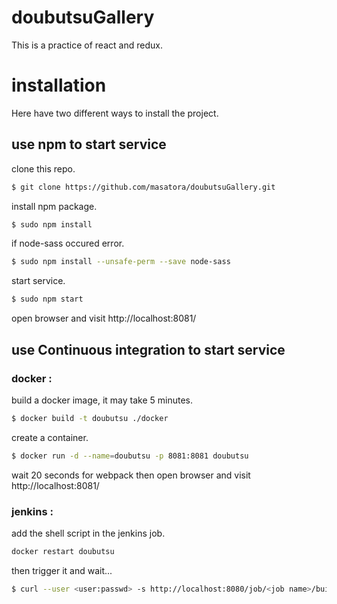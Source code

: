 # doubutsuGallery
This is a practice of react and redux.

# installation
Here have two different ways to install the project.
## use npm to start service
clone this repo.
```bash
$ git clone https://github.com/masatora/doubutsuGallery.git
```
install npm package.
```bash
$ sudo npm install
```
if node-sass occured error.
```bash   
$ sudo npm install --unsafe-perm --save node-sass
```
start service.
```bash
$ sudo npm start
```
open browser and visit http://localhost:8081/

## use Continuous integration to start service
### docker :
build a docker image, it may take 5 minutes.
```bash
$ docker build -t doubutsu ./docker
```
create a container.
```bash
$ docker run -d --name=doubutsu -p 8081:8081 doubutsu
```
wait 20 seconds for webpack then open browser and visit http://localhost:8081/
### jenkins :
add the shell script in the jenkins job.
```bash
docker restart doubutsu
```
then trigger it and wait...
```bash
$ curl --user <user:passwd> -s http://localhost:8080/job/<job name>/build?token=<token>
```